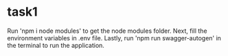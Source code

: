 # task1

Run 'npm i node modules' to get the node modules folder.
Next, fill the environment variables in .env file.
Lastly, run 'npm run swagger-autogen' in the terminal to run the application.
